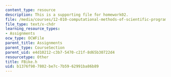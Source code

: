 ```yaml
---
content_type: resource
description: This is a supporting file for homework02.
file: /media/courses/12-010-computational-methods-of-scientific-programming-fall-2011/b1376f987802be7c7b5962991ba86b89_FBike.h
file_type: text/x-chdr
learning_resource_types:
- Assignments
ocw_type: OCWFile
parent_title: Assignments
parent_type: CourseSection
parent_uid: e4d10212-c3b7-5470-c21f-8d65b30722d4
resourcetype: Other
title: FBike.h
uid: b1376f98-7802-be7c-7b59-62991ba86b89
---
```

